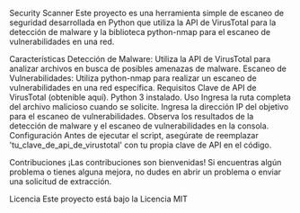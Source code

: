 Security Scanner
Este proyecto es una herramienta simple de escaneo de seguridad desarrollada en Python que utiliza la API de VirusTotal para la detección de malware y la biblioteca python-nmap para el escaneo de vulnerabilidades en una red.

Características
Detección de Malware: Utiliza la API de VirusTotal para analizar archivos en busca de posibles amenazas de malware.
Escaneo de Vulnerabilidades: Utiliza python-nmap para realizar un escaneo de vulnerabilidades en una red específica.
Requisitos
Clave de API de VirusTotal (obtenible aquí).
Python 3 instalado.
Uso
Ingresa la ruta completa del archivo malicioso cuando se solicite.
Ingresa la dirección IP del objetivo para el escaneo de vulnerabilidades.
Observa los resultados de la detección de malware y el escaneo de vulnerabilidades en la consola.
Configuración
Antes de ejecutar el script, asegúrate de reemplazar 'tu_clave_de_api_de_virustotal' con tu propia clave de API en el código.

Contribuciones
¡Las contribuciones son bienvenidas! Si encuentras algún problema o tienes alguna mejora, no dudes en abrir un problema o enviar una solicitud de extracción.

Licencia
Este proyecto está bajo la Licencia MIT
